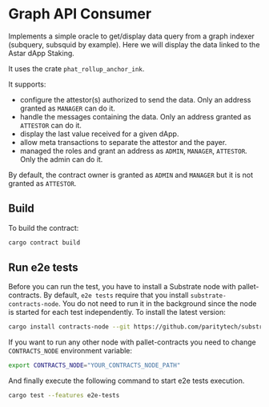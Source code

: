 # Graph API Consumer

Implements a simple oracle to get/display data query from a graph indexer (subquery, subsquid by example).
Here we will display the data linked to the Astar dApp Staking.

It uses the crate `phat_rollup_anchor_ink`.

It supports:
 - configure the attestor(s) authorized to send the data. Only an address granted as `MANAGER` can do it.
 - handle the messages containing the data. Only an address granted as `ATTESTOR` can do it.
 - display the last value received for a given dApp.
 - allow meta transactions to separate the attestor and the payer.
 - managed the roles and grant an address as `ADMIN`, `MANAGER`, `ATTESTOR`. Only the admin can do it.

By default, the contract owner is granted as `ADMIN` and `MANAGER` but it is not granted as `ATTESTOR`.

## Build

To build the contract:

```bash
cargo contract build
```

## Run e2e tests

Before you can run the test, you have to install a Substrate node with pallet-contracts. By default, `e2e tests` require that you install `substrate-contracts-node`. You do not need to run it in the background since the node is started for each test independently. To install the latest version:
```bash
cargo install contracts-node --git https://github.com/paritytech/substrate-contracts-node.git
```

If you want to run any other node with pallet-contracts you need to change `CONTRACTS_NODE` environment variable:
```bash
export CONTRACTS_NODE="YOUR_CONTRACTS_NODE_PATH"
```

And finally execute the following command to start e2e tests execution.
```bash
cargo test --features e2e-tests
```
